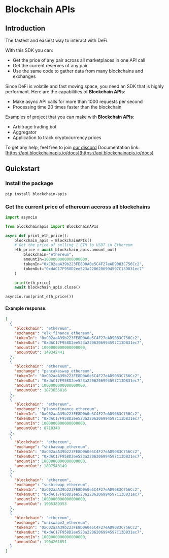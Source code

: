 # Blockchain APIs

## Introduction

The fastest and easiest way to interact with DeFi.

With this SDK you can:
- Get the price of any pair across all marketplaces in one API call
- Get the current reserves of any pair
- Use the same code to gather data from many blockchains and exchanges

Since DeFi is volatile and fast moving space, you need an SDK that is highly performant. Here are the capabilities of **Blockchain APIs**:
- Make async API calls for more than 1000 requests per second
- Processing time 20 times faster than the blockchain

Examples of project that you can make with **Blockchain APIs**:
- Arbitrage trading bot
- Aggregator
- Application to track cryptocurrency prices

To get any help, feel free to join [our discord](https://discord.gg/GphRMJXmS5)
Documentation link: [https://api.blockchainapis.io/docs](https://api.blockchainapis.io/docs)

## Quickstart

### Install the package

`pip install blockchain-apis`

### Get the current price of ethereum accross all blockchains

```python
import asyncio

from blockchainapis import BlockchainAPIs

async def print_eth_price():
    blockchain_apis = BlockchainAPIs()
    # Get the price of selling 1 ETH to USDT in Ethereum
    eth_price = await blockchain_apis.amount_out(
        blockchain="ethereum",
        amountIn=1000000000000000000,
        tokenIn="0xC02aaA39b223FE8D0A0e5C4F27eAD9083C756Cc2",
        tokenOut="0xdAC17F958D2ee523a2206206994597C13D831ec7"
    )

    print(eth_price)
    await blockchain_apis.close()

asyncio.run(print_eth_price())
```

#### Example response:

```json
[
  {
    "blockchain": "ethereum",
    "exchange": "elk_finance_ethereum",
    "tokenIn": "0xC02aaA39b223FE8D0A0e5C4F27eAD9083C756Cc2",
    "tokenOut": "0xdAC17F958D2ee523a2206206994597C13D831ec7",
    "amountIn": 1000000000000000000,
    "amountOut": 149342441
  },
  {
    "blockchain": "ethereum",
    "exchange": "pancakeswap_ethereum",
    "tokenIn": "0xC02aaA39b223FE8D0A0e5C4F27eAD9083C756Cc2",
    "tokenOut": "0xdAC17F958D2ee523a2206206994597C13D831ec7",
    "amountIn": 1000000000000000000,
    "amountOut": 1873655816
  },
  {
    "blockchain": "ethereum",
    "exchange": "plasmafinance_ethereum",
    "tokenIn": "0xC02aaA39b223FE8D0A0e5C4F27eAD9083C756Cc2",
    "tokenOut": "0xdAC17F958D2ee523a2206206994597C13D831ec7",
    "amountIn": 1000000000000000000,
    "amountOut": 8710340
  },
  {
    "blockchain": "ethereum",
    "exchange": "shibaswap_ethereum",
    "tokenIn": "0xC02aaA39b223FE8D0A0e5C4F27eAD9083C756Cc2",
    "tokenOut": "0xdAC17F958D2ee523a2206206994597C13D831ec7",
    "amountIn": 1000000000000000000,
    "amountOut": 1897543149
  },
  {
    "blockchain": "ethereum",
    "exchange": "sushiswap_ethereum",
    "tokenIn": "0xC02aaA39b223FE8D0A0e5C4F27eAD9083C756Cc2",
    "tokenOut": "0xdAC17F958D2ee523a2206206994597C13D831ec7",
    "amountIn": 1000000000000000000,
    "amountOut": 1905389353
  },
  {
    "blockchain": "ethereum",
    "exchange": "uniswapv2_ethereum",
    "tokenIn": "0xC02aaA39b223FE8D0A0e5C4F27eAD9083C756Cc2",
    "tokenOut": "0xdAC17F958D2ee523a2206206994597C13D831ec7",
    "amountIn": 1000000000000000000,
    "amountOut": 1904261651
  }
]
```
